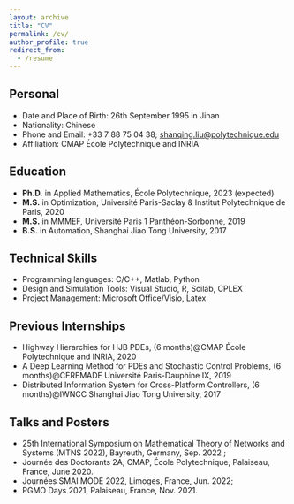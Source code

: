 ```yaml
---
layout: archive
title: "CV"
permalink: /cv/
author_profile: true
redirect_from:
  - /resume
---
```



## Personal

* Date and Place of Birth: 26th September 1995 in Jinan
* Nationality: Chinese
* Phone and Email: +33 7 88 75 04 38; shanqing.liu@polytechnique.edu
* Affiliation: CMAP École Polytechnique and INRIA


## Education

* **Ph.D.** in Applied Mathematics, École Polytechnique, 2023 (expected)
* **M.S.** in Optimization,  Université Paris-Saclay & Institut Polytechnique de Paris, 2020
* **M.S.** in MMMEF, Université Paris 1 Panthéon-Sorbonne, 2019
* **B.S.** in Automation, Shanghai Jiao Tong University, 2017
  

## Technical Skills

* Programming languages: C/C++, Matlab, Python
* Design and Simulation Tools: Visual Studio, R, Scilab, CPLEX
* Project Management: Microsoft Office/Visio, Latex


## Previous Internships

* Highway Hierarchies for HJB PDEs, (6 months)@CMAP École Polytechnique and INRIA, 2020
* A Deep Learning Method for PDEs and Stochastic Control Problems, (6 months)@CEREMADE Université Paris-Dauphine IX, 2019
* Distributed Information System for Cross-Platform Controllers, (6 months)@IWNCC Shanghai Jiao Tong University, 2017


  
## Talks and Posters

- 25th International Symposium on Mathematical Theory of Networks and Systems (MTNS 2022), Bayreuth, Germany, Sep. 2022 ;
- Journée des Doctorants 2A, CMAP, École Polytechnique, Palaiseau, France, June 2020.
- Journées SMAI MODE 2022, Limoges, France, Jun. 2022;
- PGMO Days 2021, Palaiseau, France, Nov. 2021.
  



